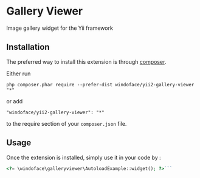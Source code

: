 Gallery Viewer
==============
Image gallery widget for the Yii framework

Installation
------------

The preferred way to install this extension is through [composer](http://getcomposer.org/download/).

Either run

```
php composer.phar require --prefer-dist windoface/yii2-gallery-viewer "*"
```

or add

```
"windoface/yii2-gallery-viewer": "*"
```

to the require section of your `composer.json` file.


Usage
-----

Once the extension is installed, simply use it in your code by  :

```php
<?= \windoface\galleryviewer\AutoloadExample::widget(); ?>```